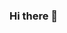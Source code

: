 ### Hi there 👋

<!--
**Jose-Rodriguez-22/Jose-Rodriguez-22** is a ✨ _special_ ✨ repository because its `README.md` (this file) appears on your GitHub profile.

Here are some ideas to get you started:

- 🔭 Hi, I'm Jose Rodriguez and I am very passionate with all Web Dev related topics and future technology
- 🌱 Currently learning more advanced python programming projects: Calculator, Scheduler, etc.
- 🤔 I am always and constantly learning and refining my skills: Python, JS, React, and SQL 
- 📫 Here is my contact information: rodriguezmanueljose1998@gmail.com

- ⚡ Fun fact: ...
-->
